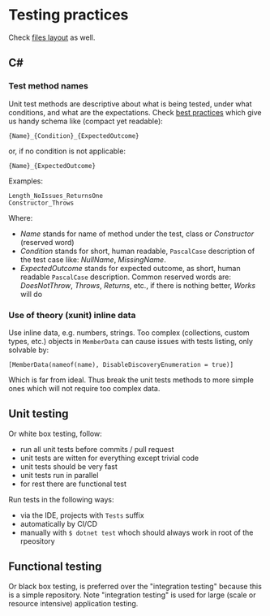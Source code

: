 Testing practices
=================

Check [files layout](layout.md) as well.

C#
--

### Test method names

Unit test methods are descriptive about what is being tested, under what conditions,
and what are the expectations. Check [best practices](https://docs.microsoft.com/en-us/dotnet/core/testing/unit-testing-best-practices#naming-your-tests)
which give us handy schema like (compact yet readable):

    {Name}_{Condition}_{ExpectedOutcome}

or, if no condition is not applicable:

    {Name}_{ExpectedOutcome}

Examples:

    Length_NoIssues_ReturnsOne
    Constructor_Throws

Where:

- *Name* stands for name of method under the test, class
  or *Constructor* (reserved word)
- *Condition* stands for short, human readable, `PascalCase`
  description of the test case like: *NullName*, *MissingName*.
- *ExpectedOutcome* stands for expected outcome, as short,
  human readable `PascalCase` description. Common reserved
  words are: *DoesNotThrow*, *Throws*, *Returns*,
  etc., if there is nothing better, *Works* will do


### Use of theory (xunit) inline data

Use inline data, e.g. numbers, strings. Too complex
(collections, custom types, etc.) objects in `MemberData`
can cause issues with tests listing, only solvable by:

    [MemberData(nameof(name), DisableDiscoveryEnumeration = true)]

Which is far from ideal. Thus break the unit tests methods
to more simple ones which will not require too complex data.


Unit testing
------------

Or white box testing, follow:

- run all unit tests before commits / pull request
- unit tests are witten for everything except trivial code
- unit tests should be very fast
- unit tests run in parallel
- for rest there are functional test

Run tests in the following ways:

- via the IDE, projects with `Tests` suffix
- automatically by CI/CD
- manually with `$ dotnet test` whoch should always
  work in root of the rpeository


Functional testing
------------------

Or black box testing, is preferred over the "integration testing"
because this is a simple repository.
Note "integration testing" is used for large (scale or resource intensive)
application testing.
